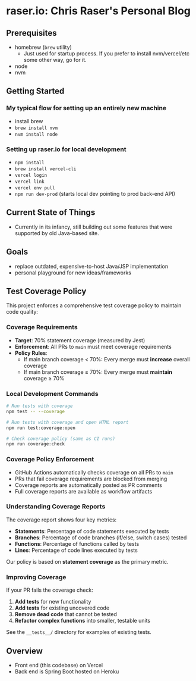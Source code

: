 # raser.io: Chris Raser's Personal Blog

## Prerequisites
 - homebrew (`brew` utility)
   - Just used for startup process. If you prefer to install nvm/vercel/etc some other way, go for it.
 - node
 - nvm
 

## Getting Started

### My typical flow for setting up an entirely new machine

  - install brew
  - `brew install nvm`
  - `nvm install node`

### Setting up raser.io for local development

  - `npm install`
  - `brew install vercel-cli`
  - `vercel login`
  - `vercel link`
  - `vercel env pull`
  - `npm run dev-prod` (starts local dev pointing to prod back-end API)


## Current State of Things

- Currently in its infancy, still building out some features that were supported by old Java-based site.

## Goals

- replace outdated, expensive-to-host Java/JSP implementation
- personal playground for new ideas/frameworks


## Test Coverage Policy

This project enforces a comprehensive test coverage policy to maintain code quality:

### Coverage Requirements
- **Target**: 70% statement coverage (measured by Jest)
- **Enforcement**: All PRs to `main` must meet coverage requirements
- **Policy Rules**:
  - If main branch coverage < 70%: Every merge must **increase** overall coverage
  - If main branch coverage ≥ 70%: Every merge must **maintain** coverage ≥ 70%

### Local Development Commands

```bash
# Run tests with coverage
npm test -- --coverage

# Run tests with coverage and open HTML report
npm run test:coverage:open

# Check coverage policy (same as CI runs)
npm run coverage:check
```

### Coverage Policy Enforcement
- GitHub Actions automatically checks coverage on all PRs to `main`
- PRs that fail coverage requirements are blocked from merging
- Coverage reports are automatically posted as PR comments
- Full coverage reports are available as workflow artifacts

### Understanding Coverage Reports
The coverage report shows four key metrics:
- **Statements**: Percentage of code statements executed by tests
- **Branches**: Percentage of code branches (if/else, switch cases) tested
- **Functions**: Percentage of functions called by tests  
- **Lines**: Percentage of code lines executed by tests

Our policy is based on **statement coverage** as the primary metric.

### Improving Coverage
If your PR fails the coverage check:

1. **Add tests** for new functionality
2. **Add tests** for existing uncovered code
3. **Remove dead code** that cannot be tested
4. **Refactor complex functions** into smaller, testable units

See the `__tests__/` directory for examples of existing tests.

## Overview

- Front end (this codebase) on Vercel
- Back end is Spring Boot hosted on Heroku

